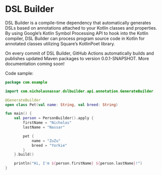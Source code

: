 # DSL Builder
DSL Builder is a compile-time dependency that automatically generates DSLs based on annotations attached to your Kotlin classes and properties. By using Google’s Kotlin Symbol Processing API to hook into the Kotlin compiler, DSL Builder can process program source code in Kotlin for annotated classes utilizing Square’s KotlinPoet library.

On every commit of DSL Builder, GitHub Actions automatically builds and publishes updated Maven packages to version 0.0.1-SNAPSHOT. More documentation coming soon!

Code sample:
```kotlin
package com.example

import com.nicholasnassar.dslbuilder.api.annotation.GenerateBuilder

@GenerateBuilder
open class Pet(val name: String, val breed: String)

fun main() {
    val person = PersonBuilder().apply {
        firstName = "Nicholas"
        lastName = "Nassar"

        pet {
            name = "ZuZu"
            breed = "Yorkie"
        }
    }.build()

    println("Hi, I'm ${person.firstName} ${person.lastName}!")
}
```
